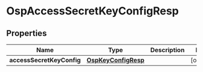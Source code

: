 # OspAccessSecretKeyConfigResp

## Properties
Name | Type | Description | Notes
------------ | ------------- | ------------- | -------------
**accessSecretKeyConfig** | [**OspKeyConfigResp**](OspKeyConfigResp.md) |  |  [optional]
